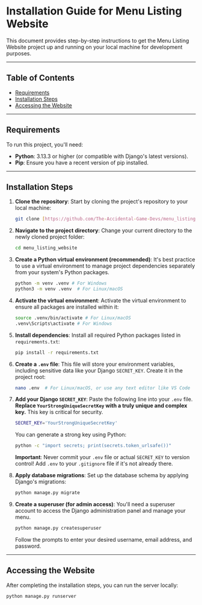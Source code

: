 # Installation Guide for Menu Listing Website

This document provides step-by-step instructions to get the Menu Listing Website project up and running on your local machine for development purposes.

---

## Table of Contents

- [Requirements](#requirements)
- [Installation Steps](#installation-steps)
- [Accessing the Website](#accessing-the-website)

---

## Requirements

To run this project, you'll need:

* **Python**: 3.13.3 or higher (or compatible with Django's latest versions).
* **Pip**: Ensure you have a recent version of pip installed.

---

## Installation Steps

1.  **Clone the repository**:
    Start by cloning the project's repository to your local machine:
    ```bash
    git clone [https://github.com/The-Accidental-Game-Devs/menu_listing_website.git](https://github.com/The-Accidental-Game-Devs/menu_listing_website.git)
    ```

2.  **Navigate to the project directory**:
    Change your current directory to the newly cloned project folder:
    ```bash
    cd menu_listing_website
    ```

3.  **Create a Python virtual environment (recommended)**:
    It's best practice to use a virtual environment to manage project dependencies separately from your system's Python packages.
    ```bash
    python -m venv .venv # For Windows
    python3 -m venv .venv  # For Linux/macOS
    ```

4.  **Activate the virtual environment**:
    Activate the virtual environment to ensure all packages are installed within it:
    ```bash
    source .venv/bin/activate # For Linux/macOS
    .venv\Scripts\activate # For Windows
    ```

5.  **Install dependencies**:
    Install all required Python packages listed in `requirements.txt`:
    ```bash
    pip install -r requirements.txt
    ```

6.  **Create a `.env` file**:
    This file will store your environment variables, including sensitive data like your Django `SECRET_KEY`. Create it in the project root:
    ```bash
    nano .env  # For Linux/macOS, or use any text editor like VS Code
    ```

7.  **Add your Django `SECRET_KEY`**:
    Paste the following line into your `.env` file. **Replace `YourStrongUniqueSecretKey` with a truly unique and complex key.** This key is critical for security.
    ```bash
    SECRET_KEY='YourStrongUniqueSecretKey'
    ```
    You can generate a strong key using Python:
    ```bash
    python -c "import secrets; print(secrets.token_urlsafe())"
    ```
    **Important**: Never commit your `.env` file or actual `SECRET_KEY` to version control! Add `.env` to your `.gitignore` file if it's not already there.

8.  **Apply database migrations**:
    Set up the database schema by applying Django's migrations:
    ```bash
    python manage.py migrate
    ```

9.  **Create a superuser (for admin access)**:
    You'll need a superuser account to access the Django administration panel and manage your menu.
    ```bash
    python manage.py createsuperuser
    ```
    Follow the prompts to enter your desired username, email address, and password.

---

## Accessing the Website

After completing the installation steps, you can run the server locally:

```bash
python manage.py runserver
```
